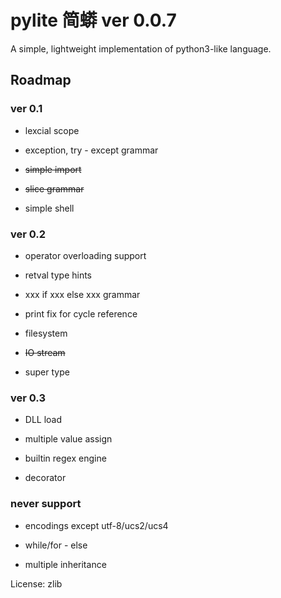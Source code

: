 
# pylite 简蟒 ver 0.0.7

A simple, lightweight implementation of python3-like language.

## Roadmap

### ver 0.1

* lexcial scope

* exception, try - except grammar

* ~~simple import~~

* ~~slice grammar~~

* simple shell


### ver 0.2

* operator overloading support

* retval type hints

* xxx if xxx else xxx grammar

* print fix for cycle reference

* filesystem

* ~~IO stream~~

* super type


### ver 0.3

* DLL load

* multiple value assign

* builtin regex engine

* decorator


### never support

* encodings except utf-8/ucs2/ucs4

* while/for - else 

* multiple inheritance


License: zlib
